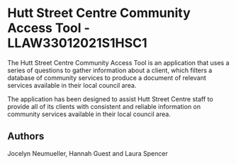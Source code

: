# Hutt Street Centre Community Access Tool - LLAW33012021S1HSC1


The Hutt Street Centre Community Access Tool is an application that uses a series of questions to gather information about a client, which filters a database of community services to produce a document of relevant services available in their local council area. 

The application has been designed to assist Hutt Street Centre staff to provide all of its clients with consistent and reliable information on community services available in their local council area. 



## Authors

Jocelyn Neumueller, Hannah Guest and Laura Spencer
